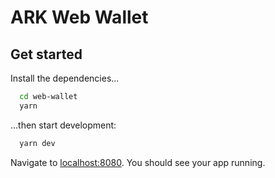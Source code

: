# ARK Web Wallet

## Get started

Install the dependencies...

```bash
  cd web-wallet
  yarn
```

...then start development:

```bash
  yarn dev
```

Navigate to [localhost:8080](http://localhost:8080). You should see your app running.
